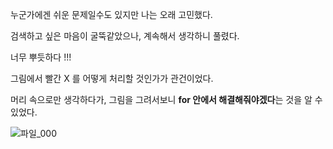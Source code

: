 누군가에겐 쉬운 문제일수도 있지만 나는 오래 고민했다.

검색하고 싶은 마음이 굴뚝같았으나, 계속해서 생각하니 풀렸다.

너무 뿌듯하다 !!!

그림에서 빨간 X 를 어떻게 처리할 것인가가 관건이었다.

머리 속으로만 생각하다가, 그림을 그려서보니 **for 안에서 해결해줘야겠다**는 것을 알 수 있었다.

![파일_000](https://user-images.githubusercontent.com/68107000/104607930-b084bd00-56c4-11eb-8cdb-fac1e25185fd.png)